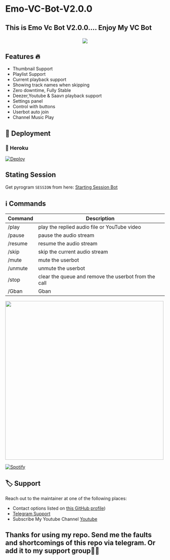 # Emo-VC-Bot-V2.0.0
<h2>This is Emo Vc Bot V2.0.0.... Enjoy My VC Bot

 

<p align="center">
  <img src="https://telegra.ph/file/626f0a4cc3bb673ea7a9b.jpg">
</p>




<h2> Features 🔥 </h2>

- Thumbnail Support
- Playlist Support
- Current playback support
- Showing track names when skipping
- Zero downtime, Fully Stable
- Deezer,Youtube & Saavn playback support
- Settings panel
- Control with buttons
- Userbot auto join
- Channel Music Play


## 🚀 Deployment

### 💜 Heroku

[![Deploy](https://www.herokucdn.com/deploy/button.svg)](https://heroku.com/deploy?template=https://github.com/RishBropromax/Emo-VC-Bot-V2.0.0/)

## Stating Session

Get pyrogram   `SESSION` from here:
[Starting Session Bot](https://t.me/StringFatherBot)


## ℹ️ Commands

| Command | Description                                          |
| ------- | ---------------------------------------------------- |
| /play   | play the replied audio file or YouTube video         |
| /pause  | pause the audio stream                               |
| /resume | resume the audio stream                              |
| /skip   | skip the current audio stream                        |
| /mute   | mute the userbot                                     |
| /unmute | unmute the userbot                                   |
| /stop   | clear the queue and remove the userbot from the call |
| /Gban   | Gban                                                 |    

<img src= "https://raw.githubusercontent.com/Gishankrishka2/Gishankrishka2/main/Gifs/5eeea355389655.59822ff824b72.gif" width="500">

 [![Spotify](https://spotify-readme-3s61yj059-xditya.vercel.app/api/spotify)](https://open.spotify.com/user/on84l0syf9y9m2m84unz4h8uq)
 
## 🏷 Support

Reach out to the maintainer at one of the following places:

- Contact options listed on [this GitHub profile](https://github.com/RishBropromax/Emo-Deckstop-Bot))
- [Telegram Support](https://t.me/Emo_Bot_Support)
- Subscribe My Youtube Channel [Youtube](https://www.youtube.com/channel/UCTIprdrvIiMjFdFwJgnmTUg)
 
<h2>Thanks for using my repo. Send me the faults and shortcomings of this repo via telegram. Or add it to my support group👊👊
  
 
